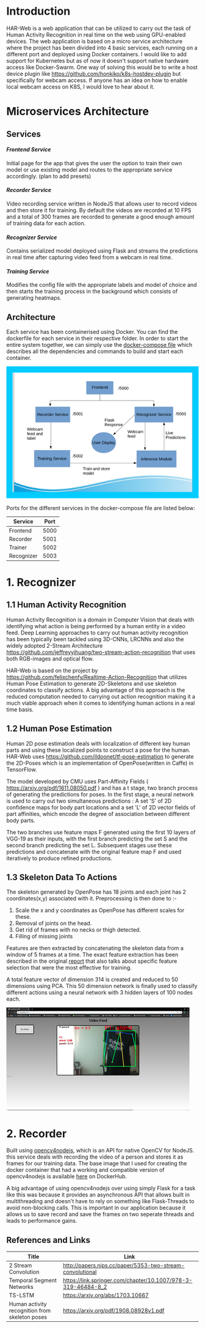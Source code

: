 # Introduction 
HAR-Web is a web application that can be utilized to carry out the task of Human Activity Recognition in real time on the web using GPU-enabled devices. The web application is based on a micro service architecture where the project has been divided into 4 basic services, each running on a different port and deployed using Docker containers. I would like to add support for Kubernetes but as of now it doesn't support native hardware access like Docker-Swarm. One way of solving this would be to write a host device plugin like https://github.com/honkiko/k8s-hostdev-plugin but specifically for webcam access. If anyone has an idea on how to enable local webcam access on K8S, I would love to hear about it. 


# Microservices Architecture

## Services

#### *Frontend Service* 
Initial page for the app that gives the user the option to train their own model or use existing model and routes to the appropriate service accordingly. (plan to add presets) 

#### *Recorder Service* 
Video recording service written in NodeJS that allows user to record videos and then store it for training. By default the videos are recorded at 10 FPS and a total of 300 frames are recorded to generate a good enough amount of training data for each action. 

#### *Recognizer Service* 
Contains serialized model deployed using Flask and streams the predictions in real time after capturing video feed from a webcam in real time.

#### *Training Service*
Modifies the config file with the appropriate labels and model of choice and then starts the training process in the background which consists of generating heatmaps. 

## Architecture

Each service has been containerised using Docker. You can find the dockerfile for each service in their respective folder. In order to start the entire system together, we can simply use the [docker-compose file](https://github.com/ChetanTayal138/HAR-Web/blob/master/docker-compose.yml) which describes all the dependencies and commands to build and start each container.  


![alt text](https://github.com/ChetanTayal138/HAR-Web/blob/master/Frontend/assets/rsz_1archi.png)


Ports for the different services in the docker-compose file are listed below:  

| Service | Port |
| ------- | ---- | 
| Frontend | 5000 |
| Recorder | 5001|
| Trainer  | 5002 |
| Recognizer | 5003 |



# 1. Recognizer 

## 1.1 Human Activity Recognition

Human Activity Recognition is a domain in Computer Vision that deals with identifying what action is being performed by a human entity in a video feed. 
Deep Learning approaches to carry out human activity recognition has been typically been tackled using 3D-CNNs, LRCNNs and also the widely adopted 2-Stream Architecture https://github.com/jeffreyyihuang/two-stream-action-recognition that uses both RGB-images and optical flow. 

HAR-Web is based on the project by https://github.com/felixchenfy/Realtime-Action-Recognition that utilizes Human Pose Estimation to generate 2D-Skeletons and use skeleton coordinates to classify actions. A big advantage of this approach is the reduced computation needed to carrying out action recognition making it a much viable approach when it comes to identifying human actions in a real time basis.


## 1.2 Human Pose Estimation 

Human 2D pose estimation deals with localization of different key human parts and using these localized points to construct a pose for the human. HAR-Web uses https://github.com/ildoonet/tf-pose-estimation to generate the 2D-Poses which is 
an implementation of OpenPose(written in Caffe) in TensorFlow. 

The model developed by CMU uses Part-Affinity Fields ( https://arxiv.org/pdf/1611.08050.pdf ) and has a t stage, two branch process of generating the predictions for poses. In the first stage, a neural network is used to carry out two simultaneous predictions : A set 'S' of 2D confidence maps for body part locations and a set 'L' of 2D vector fields of part affinities, which encode the degree of association between different body parts. 

The two branches use feature maps F generated using the first 10 layers of VGG-19 as their inputs, with the first branch predicting the set S and the second branch predicting the set L. Subsequent stages use these predictions and concatenate with the original feature map F and used iteratively to produce refined productions. 

## 1.3 Skeleton Data To Actions

The skeleton generated by OpenPose has 18 joints and each joint has 2 coordinates(x,y) associated with it. Preprocessing is then done to :-
  1. Scale the x and y coordinates as OpenPose has different scales for these.
  2. Removal of joints on the head. 
  3. Get rid of frames with no necks or thigh detected.
  4. Filling of missing joints 
  
  Features are then extracted by concatenating the skeleton data from a window of 5 frames at a time. The exact feature extraction has been described in the original [report](https://github.com/felixchenfy/Data-Storage/blob/master/EECS-433-Pattern-Recognition/FeiyuChen_Report_EECS433.pdf) that also talks about specific feature selection that were the most effective for training. 

A total feature vector of dimension 314 is created and reduced to 50 dimensions using PCA. This 50 dimension network is finally used to classify different actions using a neural network with 3 hidden layers of 100 nodes each. 


![alt text](https://github.com/ChetanTayal138/HAR-Web/blob/master/Frontend/assets/rsz_image2.png)


# 2. Recorder  

Built using [opencv4nodejs](https://www.npmjs.com/package/opencv4nodejs), which is an API for native OpenCV for NodeJS.   this service deals with recording the video of a person and stores it as frames for our training data. The base image that I used for creating the docker container that had a working and compatible version of opencv4nodejs is available [here](https://hub.docker.com/layers/justadudewhohacks/opencv4nodejs-ci/3.4.6-contrib-node8/images/sha256-e591cbe4842e821d97accdf04d4e6723c04d0955a0893a2863cbdcee45fa74d1?context=explore) on DockerHub.

A big advantage of using opencv4nodejs over using simply Flask for a task like this was because it provides an asynchronous API that allows built in multithreading and doesn't have to rely on something like Flask-Threads to avoid non-blocking calls.
This is important in our application because it allows us to save record and save the frames on two seperate threads and leads to performance gains. 





## References and Links 

| Title | Link | 
| ------ | ----- | 
| 2 Stream Convolution | http://papers.nips.cc/paper/5353-two-stream-convolutional
| Temporal Segment Networks | https://link.springer.com/chapter/10.1007/978-3-319-46484-8_2 |
| TS-LSTM  | https://arxiv.org/abs/1703.10667 | 
| Human activity recognition from skeleton poses  | https://arxiv.org/pdf/1908.08928v1.pdf |


